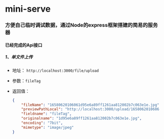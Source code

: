 # mini-serve
### 方便自己临时调试数据，通过Node的express框架搭建的简易的服务器

#### 已经完成的Api接口

##### 1、单文件上传

+ 地址： `http://localhost:3000/file/upload`

+ 参数：`fileTag`

+ 返回值：

  ```json
  {
      "fileName": "16580620106061d95e6a89ff1261aa812002b7c063e1e.jpg",
      "previewPathLocal": "http://localhost:3000/upload/16580620106061d95e6a89ff1261aa812002b7c063e1e.jpg",
      "fieldname": "fileTag",
      "originalname": "1d95e6a89ff1261aa812002b7c063e1e.jpg",
      "encoding": "7bit",
      "mimetype": "image/jpeg"
  }
  ```

  

